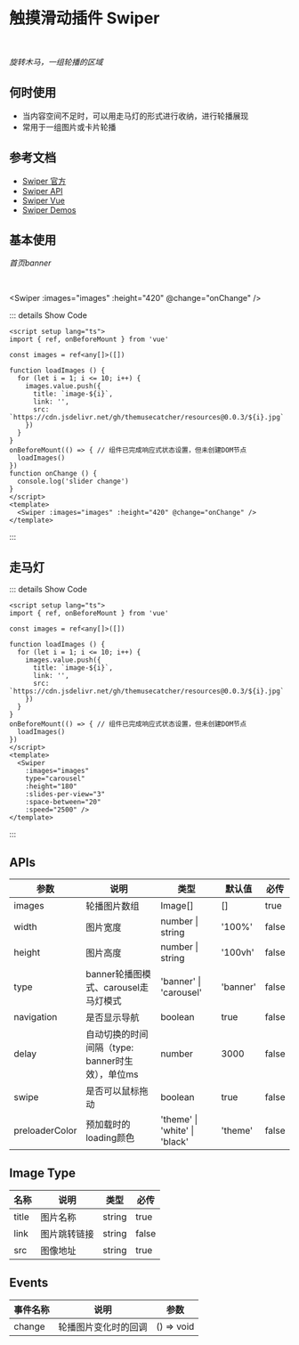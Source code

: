 # 触摸滑动插件 Swiper

<br/>

*旋转木马，一组轮播的区域*

## 何时使用

- 当内容空间不足时，可以用走马灯的形式进行收纳，进行轮播展现
- 常用于一组图片或卡片轮播

## 参考文档

- [Swiper 官方](https://swiperjs.com/)
- [Swiper API](https://swiperjs.com/swiper-api)
- [Swiper Vue](https://swiperjs.com/vue)
- [Swiper Demos](https://swiperjs.com/demos)

<script setup lang="ts">
import { ref, onBeforeMount } from 'vue'

const images = ref<any[]>([])

function loadImages () {
  for (let i = 1; i <= 10; i++) {
    images.value.push({
      title: `image-${i}`,
      link: '',
      src: `https://cdn.jsdelivr.net/gh/themusecatcher/resources@0.0.3/${i}.jpg`
    })
  }
}
onBeforeMount(() => { // 组件已完成响应式状态设置，但未创建DOM节点
  loadImages()
})
function onChange () {
  console.log('slider change')
}
</script>

## 基本使用

*首页banner*

<br/>

<Swiper :images="images" :height="420" @change="onChange" />

::: details Show Code

```vue
<script setup lang="ts">
import { ref, onBeforeMount } from 'vue'

const images = ref<any[]>([])

function loadImages () {
  for (let i = 1; i <= 10; i++) {
    images.value.push({
      title: `image-${i}`,
      link: '',
      src: `https://cdn.jsdelivr.net/gh/themusecatcher/resources@0.0.3/${i}.jpg`
    })
  }
}
onBeforeMount(() => { // 组件已完成响应式状态设置，但未创建DOM节点
  loadImages()
})
function onChange () {
  console.log('slider change')
}
</script>
<template>
  <Swiper :images="images" :height="420" @change="onChange" />
</template>
```

:::

## 走马灯

<Swiper
  :images="images"
  type="carousel"
  :height="180"
  :slides-per-view="3"
  :space-between="20"
  :speed="2500" />

::: details Show Code

```vue
<script setup lang="ts">
import { ref, onBeforeMount } from 'vue'

const images = ref<any[]>([])

function loadImages () {
  for (let i = 1; i <= 10; i++) {
    images.value.push({
      title: `image-${i}`,
      link: '',
      src: `https://cdn.jsdelivr.net/gh/themusecatcher/resources@0.0.3/${i}.jpg`
    })
  }
}
onBeforeMount(() => { // 组件已完成响应式状态设置，但未创建DOM节点
  loadImages()
})
</script>
<template>
  <Swiper
    :images="images"
    type="carousel"
    :height="180"
    :slides-per-view="3"
    :space-between="20"
    :speed="2500" />
</template>
```

:::

## APIs

参数 | 说明 | 类型 | 默认值 | 必传
-- | -- | -- | -- | --
images | 轮播图片数组 | Image[] | [] | true
width | 图片宽度 | number &#124; string | '100%' | false
height | 图片高度 | number &#124; string  | '100vh' | false
type | banner轮播图模式、carousel走马灯模式 | 'banner' &#124; 'carousel' | 'banner' | false
navigation | 是否显示导航 | boolean | true | false
delay | 自动切换的时间间隔（type: banner时生效），单位ms | number | 3000 | false
swipe | 是否可以鼠标拖动 | boolean | true | false
preloaderColor | 预加载时的loading颜色 | 'theme' &#124; 'white' &#124; 'black' | 'theme' | false

## Image Type

名称 | 说明 | 类型 | 必传
-- | -- | -- | --
title | 图片名称 | string | true
link | 图片跳转链接 | string | false
src | 图像地址 | string | true

## Events

事件名称 | 说明 | 参数
-- | -- | --
change | 轮播图片变化时的回调 | () => void
